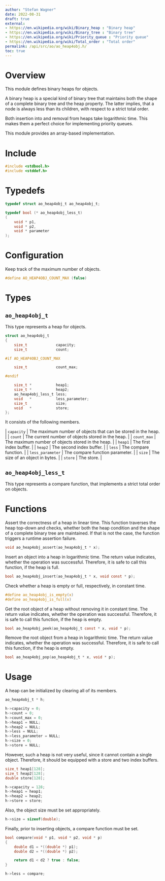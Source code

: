 ```yaml
---
author: "Stefan Wagner"
date: 2022-08-31
draft: true
external:
- https://en.wikipedia.org/wiki/Binary_heap : "Binary heap"
- https://en.wikipedia.org/wiki/Binary_tree : "Binary tree"
- https://en.wikipedia.org/wiki/Priority_queue : "Priority queue"
- https://en.wikipedia.org/wiki/Total_order : "Total order"
permalink: /api/src/ao/ao_heap4obj.h/
toc: true
---
```


# Overview

This module defines binary heaps for objects.

A binary heap is a special kind of binary tree that maintains both the shape of a complete binary tree and the heap property. The latter implies, that a node is always less than its children, with respect to a strict total order.

Both insertion into and removal from heaps take logarithmic time. This makes them a perfect choice for implementing priority queues.

This module provides an array-based implementation.

# Include

```c
#include <stdbool.h>
#include <stddef.h>
```

# Typedefs

```c
typedef struct ao_heap4obj_t ao_heap4obj_t;
```

```c
typedef bool (* ao_heap4obj_less_t)
(
    void * p1,
    void * p2,
    void * parameter
);
```

# Configuration

Keep track of the maximum number of objects.

```c
#define AO_HEAP4OBJ_COUNT_MAX (false)
```

# Types

## `ao_heap4obj_t`

This type represents a heap for objects.

```c
struct ao_heap4obj_t
{
    size_t             capacity;
    size_t             count;

#if AO_HEAP4OBJ_COUNT_MAX

    size_t             count_max;

#endif

    size_t *           heap1;
    size_t *           heap2;
    ao_heap4obj_less_t less;
    void   *           less_parameter;
    size_t             size;
    void   *           store;
};
```

It consists of the following members.

| `capacity` | The maximum number of objects that can be stored in the heap. |
| `count` | The current number of objects stored in the heap. |
| `count_max` | The maximum number of objects stored in the heap. |
| `heap1` | The first index buffer. |
| `heap2` | The second index buffer. |
| `less` | The compare function. |
| `less_parameter` | The compare function parameter. |
| `size` | The size of an object in bytes. |
| `store` | The store. |

## `ao_heap4obj_less_t`

This type represents a compare function, that implements a strict total order on objects.

# Functions

Assert the correctness of a heap in linear time. This function traverses the heap top-down and checks, whether both the heap condition and the shape of a complete binary tree are maintained. If that is not the case, the function triggers a runtime assertion failure.

```c
void ao_heap4obj_assert(ao_heap4obj_t * x);
```

Insert an object into a heap in logarithmic time. The return value indicates, whether the operation was successful. Therefore, it is safe to call this function, if the heap is full.

```c
bool ao_heap4obj_insert(ao_heap4obj_t * x, void const * p);
```

Check whether a heap is empty or full, respectively, in constant time.

```c
#define ao_heap4obj_is_empty(x)
#define ao_heap4obj_is_full(x)
```

Get the root object of a heap without removing it in constant time. The return value indicates, whether the operation was successful. Therefore, it is safe to call this function, if the heap is empty.

```c
bool ao_heap4obj_peek(ao_heap4obj_t const * x, void * p);
```

Remove the root object from a heap in logarithmic time. The return value indicates, whether the operation was successful. Therefore, it is safe to call this function, if the heap is empty.

```c
bool ao_heap4obj_pop(ao_heap4obj_t * x, void * p);
```

# Usage

A heap can be initialized by clearing all of its members.

```c
ao_heap4obj_t * h;
```

```c
h->capacity = 0;
h->count = 0;
h->count_max = 0;
h->heap1 = NULL;
h->heap2 = NULL;
h->less = NULL;
h->less_parameter = NULL;
h->size = 0;
h->store = NULL;
```

However, such a heap is not very useful, since it cannot contain a single object. Therefore, it should be equipped with a store and two index buffers.

```c
size_t heap1[128];
size_t heap2[128];
double store[128];
```

```c
h->capacity = 128;
h->heap1 = heap1;
h->heap2 = heap2;
h->store = store;
```

Also, the object size must be set appropriately.

```c
h->size = sizeof(double);
```

Finally, prior to inserting objects, a compare function must be set.

```c
bool compare(void * p1, void * p2, void * p)
{
    double d1 = *((double *) p1);
    double d2 = *((double *) p2);

    return d1 < d2 ? true : false;
}
```

```c
h->less = compare;
```
